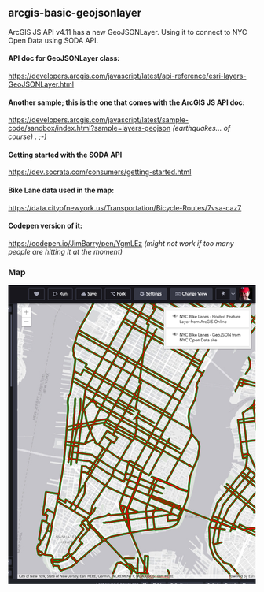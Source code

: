 ## arcgis-basic-geojsonlayer
ArcGIS JS API v4.11 has a new GeoJSONLayer. Using it to connect to NYC Open Data using SODA API.

#### API doc for GeoJSONLayer class:
https://developers.arcgis.com/javascript/latest/api-reference/esri-layers-GeoJSONLayer.html

#### Another sample; this is the one that comes with the ArcGIS JS API doc:
https://developers.arcgis.com/javascript/latest/sample-code/sandbox/index.html?sample=layers-geojson
_(earthquakes... of course) . ;-)_

#### Getting started with the SODA API
https://dev.socrata.com/consumers/getting-started.html

#### Bike Lane data used in the map:
https://data.cityofnewyork.us/Transportation/Bicycle-Routes/7vsa-caz7

#### Codepen version of it:
https://codepen.io/JimBarry/pen/YgmLEz
_(might not work if too many people are hitting it at the moment)_

### Map
<img src="https://github.com/JimBarry/arcgis-basic-geojsonlayer/blob/master/arcgis-geojsonlayer.jpg">
